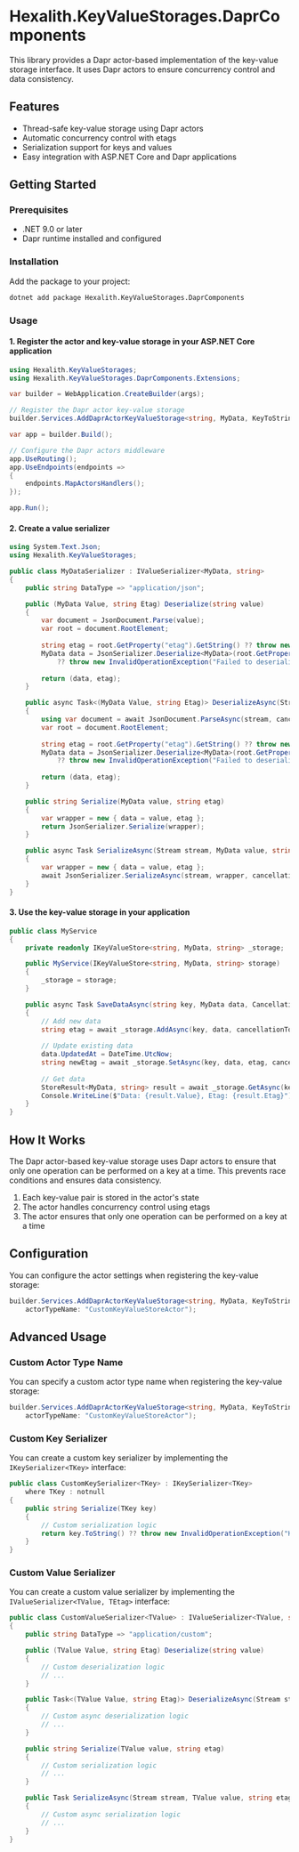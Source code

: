 # Hexalith.KeyValueStorages.DaprComponents

This library provides a Dapr actor-based implementation of the key-value storage interface. It uses Dapr actors to ensure concurrency control and data consistency.

## Features

- Thread-safe key-value storage using Dapr actors
- Automatic concurrency control with etags
- Serialization support for keys and values
- Easy integration with ASP.NET Core and Dapr applications

## Getting Started

### Prerequisites

- .NET 9.0 or later
- Dapr runtime installed and configured

### Installation

Add the package to your project:

```bash
dotnet add package Hexalith.KeyValueStorages.DaprComponents
```

### Usage

#### 1. Register the actor and key-value storage in your ASP.NET Core application

```csharp
using Hexalith.KeyValueStorages;
using Hexalith.KeyValueStorages.DaprComponents.Extensions;

var builder = WebApplication.CreateBuilder(args);

// Register the Dapr actor key-value storage
builder.Services.AddDaprActorKeyValueStorage<string, MyData, KeyToStringSerializer<string>, MyDataSerializer>();

var app = builder.Build();

// Configure the Dapr actors middleware
app.UseRouting();
app.UseEndpoints(endpoints =>
{
    endpoints.MapActorsHandlers();
});

app.Run();
```

#### 2. Create a value serializer

```csharp
using System.Text.Json;
using Hexalith.KeyValueStorages;

public class MyDataSerializer : IValueSerializer<MyData, string>
{
    public string DataType => "application/json";

    public (MyData Value, string Etag) Deserialize(string value)
    {
        var document = JsonDocument.Parse(value);
        var root = document.RootElement;
        
        string etag = root.GetProperty("etag").GetString() ?? throw new InvalidOperationException("Etag is missing");
        MyData data = JsonSerializer.Deserialize<MyData>(root.GetProperty("data").GetRawText()) 
            ?? throw new InvalidOperationException("Failed to deserialize data");
        
        return (data, etag);
    }

    public async Task<(MyData Value, string Etag)> DeserializeAsync(Stream stream, CancellationToken cancellationToken)
    {
        using var document = await JsonDocument.ParseAsync(stream, cancellationToken: cancellationToken);
        var root = document.RootElement;
        
        string etag = root.GetProperty("etag").GetString() ?? throw new InvalidOperationException("Etag is missing");
        MyData data = JsonSerializer.Deserialize<MyData>(root.GetProperty("data").GetRawText()) 
            ?? throw new InvalidOperationException("Failed to deserialize data");
        
        return (data, etag);
    }

    public string Serialize(MyData value, string etag)
    {
        var wrapper = new { data = value, etag };
        return JsonSerializer.Serialize(wrapper);
    }

    public async Task SerializeAsync(Stream stream, MyData value, string etag, CancellationToken cancellationToken)
    {
        var wrapper = new { data = value, etag };
        await JsonSerializer.SerializeAsync(stream, wrapper, cancellationToken: cancellationToken);
    }
}
```

#### 3. Use the key-value storage in your application

```csharp
public class MyService
{
    private readonly IKeyValueStore<string, MyData, string> _storage;

    public MyService(IKeyValueStore<string, MyData, string> storage)
    {
        _storage = storage;
    }

    public async Task SaveDataAsync(string key, MyData data, CancellationToken cancellationToken)
    {
        // Add new data
        string etag = await _storage.AddAsync(key, data, cancellationToken);
        
        // Update existing data
        data.UpdatedAt = DateTime.UtcNow;
        string newEtag = await _storage.SetAsync(key, data, etag, cancellationToken);
        
        // Get data
        StoreResult<MyData, string> result = await _storage.GetAsync(key, cancellationToken);
        Console.WriteLine($"Data: {result.Value}, Etag: {result.Etag}");
    }
}
```

## How It Works

The Dapr actor-based key-value storage uses Dapr actors to ensure that only one operation can be performed on a key at a time. This prevents race conditions and ensures data consistency.

1. Each key-value pair is stored in the actor's state
2. The actor handles concurrency control using etags
3. The actor ensures that only one operation can be performed on a key at a time

## Configuration

You can configure the actor settings when registering the key-value storage:

```csharp
builder.Services.AddDaprActorKeyValueStorage<string, MyData, KeyToStringSerializer<string>, MyDataSerializer>(
    actorTypeName: "CustomKeyValueStoreActor");
```

## Advanced Usage

### Custom Actor Type Name

You can specify a custom actor type name when registering the key-value storage:

```csharp
builder.Services.AddDaprActorKeyValueStorage<string, MyData, KeyToStringSerializer<string>, MyDataSerializer>(
    actorTypeName: "CustomKeyValueStoreActor");
```

### Custom Key Serializer

You can create a custom key serializer by implementing the `IKeySerializer<TKey>` interface:

```csharp
public class CustomKeySerializer<TKey> : IKeySerializer<TKey>
    where TKey : notnull
{
    public string Serialize(TKey key)
    {
        // Custom serialization logic
        return key.ToString() ?? throw new InvalidOperationException("Key cannot be null");
    }
}
```

### Custom Value Serializer

You can create a custom value serializer by implementing the `IValueSerializer<TValue, TEtag>` interface:

```csharp
public class CustomValueSerializer<TValue> : IValueSerializer<TValue, string>
{
    public string DataType => "application/custom";

    public (TValue Value, string Etag) Deserialize(string value)
    {
        // Custom deserialization logic
        // ...
    }

    public Task<(TValue Value, string Etag)> DeserializeAsync(Stream stream, CancellationToken cancellationToken)
    {
        // Custom async deserialization logic
        // ...
    }

    public string Serialize(TValue value, string etag)
    {
        // Custom serialization logic
        // ...
    }

    public Task SerializeAsync(Stream stream, TValue value, string etag, CancellationToken cancellationToken)
    {
        // Custom async serialization logic
        // ...
    }
}